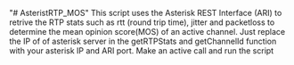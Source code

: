 "# AsteristRTP_MOS" 
This script uses the Asterisk REST Interface (ARI) to retrive the RTP stats such as rtt (round trip time), jitter and packetloss to determine the mean opinion score(MOS) of an active channel.
Just replace the IP of of asterisk server in the getRTPStats and getChannelId function with your asterisk IP and ARI port.
Make an active call and run the script
